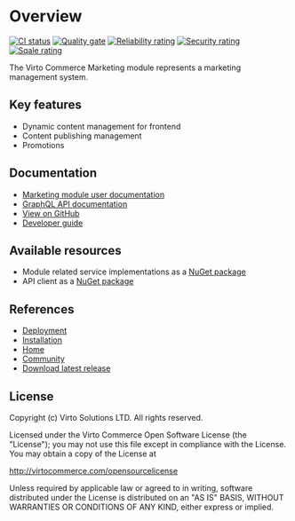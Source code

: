 # Overview

[![CI status](https://github.com/VirtoCommerce/vc-module-marketing/workflows/Module%20CI/badge.svg?branch=dev)](https://github.com/VirtoCommerce/vc-module-marketing/actions?query=workflow%3A"Module+CI") [![Quality gate](https://sonarcloud.io/api/project_badges/measure?project=VirtoCommerce_vc-module-marketing&metric=alert_status&branch=dev)](https://sonarcloud.io/dashboard?id=VirtoCommerce_vc-module-marketing) [![Reliability rating](https://sonarcloud.io/api/project_badges/measure?project=VirtoCommerce_vc-module-marketing&metric=reliability_rating&branch=dev)](https://sonarcloud.io/dashboard?id=VirtoCommerce_vc-module-marketing) [![Security rating](https://sonarcloud.io/api/project_badges/measure?project=VirtoCommerce_vc-module-marketing&metric=security_rating&branch=dev)](https://sonarcloud.io/dashboard?id=VirtoCommerce_vc-module-marketing) [![Sqale rating](https://sonarcloud.io/api/project_badges/measure?project=VirtoCommerce_vc-module-marketing&metric=sqale_rating&branch=dev)](https://sonarcloud.io/dashboard?id=VirtoCommerce_vc-module-marketing)

The Virto Commerce Marketing module represents a marketing management system.

## Key features

* Dynamic content management for frontend
* Content publishing management
* Promotions

## Documentation

* [Marketing module user documentation](https://docs.virtocommerce.org/platform/user-guide/marketing/overview/)
* [GraphQL API documentation](https://docs.virtocommerce.org/platform/developer-guide/GraphQL-Storefront-API-Reference-xAPI/Marketing/overview/)
* [View on GitHub](https://github.com/VirtoCommerce/vc-module-marketing)
* [Developer guide](https://docs.virtocommerce.org/platform/developer-guide/Extensibility/extending-dynamic-expression-tree/#defining-new-class-for-expression-tree-prototype)

## Available resources

* Module related service implementations as a <a href="https://www.nuget.org/packages/VirtoCommerce.MarketingModule.Data" target="_blank">NuGet package</a>
* API client as a <a href="https://www.nuget.org/packages/VirtoCommerce.MarketingModule.Client" target="_blank">NuGet package</a>

## References

* [Deployment](https://docs.virtocommerce.org/platform/developer-guide/Tutorials-and-How-tos/Tutorials/deploy-module-from-source-code/)
* [Installation](https://docs.virtocommerce.org/platform/user-guide/modules-installation/)
* [Home](https://virtocommerce.com)
* [Community](https://www.virtocommerce.org)
* [Download latest release](https://github.com/VirtoCommerce/vc-module-marketing/releases/latest)

## License

Copyright (c) Virto Solutions LTD.  All rights reserved.

Licensed under the Virto Commerce Open Software License (the "License"); you
may not use this file except in compliance with the License. You may
obtain a copy of the License at

http://virtocommerce.com/opensourcelicense

Unless required by applicable law or agreed to in writing, software
distributed under the License is distributed on an "AS IS" BASIS,
WITHOUT WARRANTIES OR CONDITIONS OF ANY KIND, either express or
implied.


